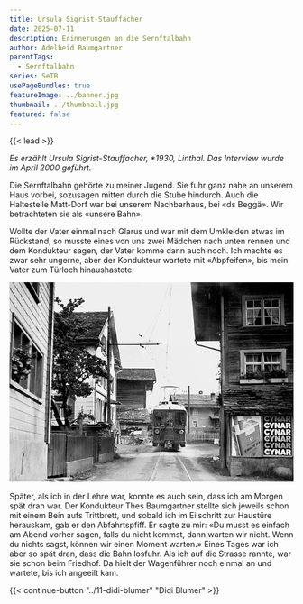 ```yaml
---
title: Ursula Sigrist-Stauffacher
date: 2025-07-11
description: Erinnerungen an die Sernftalbahn
author: Adelheid Baumgartner
parentTags:
  - Sernftalbahn
series: SeTB
usePageBundles: true
featureImage: ../banner.jpg
thumbnail: ../thumbnail.jpg
featured: false
---
```


{{< lead >}}

*Es erzählt Ursula Sigrist-Stauffacher, \*1930, Linthal. Das Interview wurde im April 2000 geführt.*

Die Sernftalbahn gehörte zu meiner Jugend. Sie fuhr ganz nahe an
unserem Haus vorbei, sozusagen mitten durch die Stube hindurch. Auch
die Haltestelle Matt-Dorf war bei unserem Nachbarhaus, bei «ds Beggä».
Wir betrachteten sie als «unsere Bahn».

Wollte der Vater einmal nach Glarus und war mit dem Umkleiden etwas im
Rückstand, so musste eines von uns zwei Mädchen nach unten rennen und
dem Kondukteur sagen, der Vater komme dann auch noch. Ich machte es
zwar sehr ungerne, aber der Kondukteur wartete mit «Abpfeifen», bis
mein Vater zum Türloch hinaushastete.

![Haltestelle Matt-Dorf. Links hinten das Elternhaus von Ursula Sigrist.](matt-dorf.jpg)

Später, als ich in der Lehre war, konnte es auch sein, dass ich am
Morgen spät dran war. Der Kondukteur Thes Baumgartner stellte sich
jeweils schon mit einem Bein aufs Trittbrett, und sobald ich im
Eilschritt zur Haustüre herauskam, gab er den Abfahrtspfiff. Er sagte
zu mir: «Du musst es einfach am Abend vorher sagen, falls du nicht
kommst, dann warten wir nicht. Wenn du nichts sagst, können wir einen
Moment warten.» Eines Tages war ich aber so spät dran, dass die Bahn
losfuhr. Als ich auf die Strasse rannte, war sie schon beim Friedhof.
Da hielt der Wagenführer noch einmal an und wartete, bis ich angeeilt
kam.

{{< continue-button "../11-didi-blumer" "Didi Blumer" >}}
